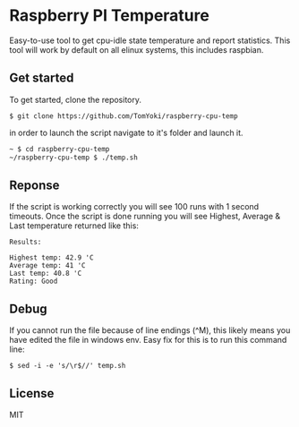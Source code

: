 # Raspberry PI Temperature

Easy-to-use tool to get cpu-idle state temperature and report statistics.
This tool will work by default on all elinux systems, this includes raspbian.

Get started
----

To get started, clone the repository.
```
$ git clone https://github.com/TomYoki/raspberry-cpu-temp
```
in order to launch the script navigate to it's folder and launch it.
```sh
~ $ cd raspberry-cpu-temp
~/raspberry-cpu-temp $ ./temp.sh
```

Reponse
----

If the script is working correctly you will see 100 runs with 1 second timeouts.
Once the script is done running you will see Highest, Average & Last temperature returned like this:
```
Results:

Highest temp: 42.9 'C
Average temp: 41 'C
Last temp: 40.8 'C
Rating: Good
```

Debug
----

If you cannot run the file because of line endings (^M), this likely means you have edited the file in windows env.
Easy fix for this is to run this command line:
```
$ sed -i -e 's/\r$//' temp.sh
```

License
----

MIT

